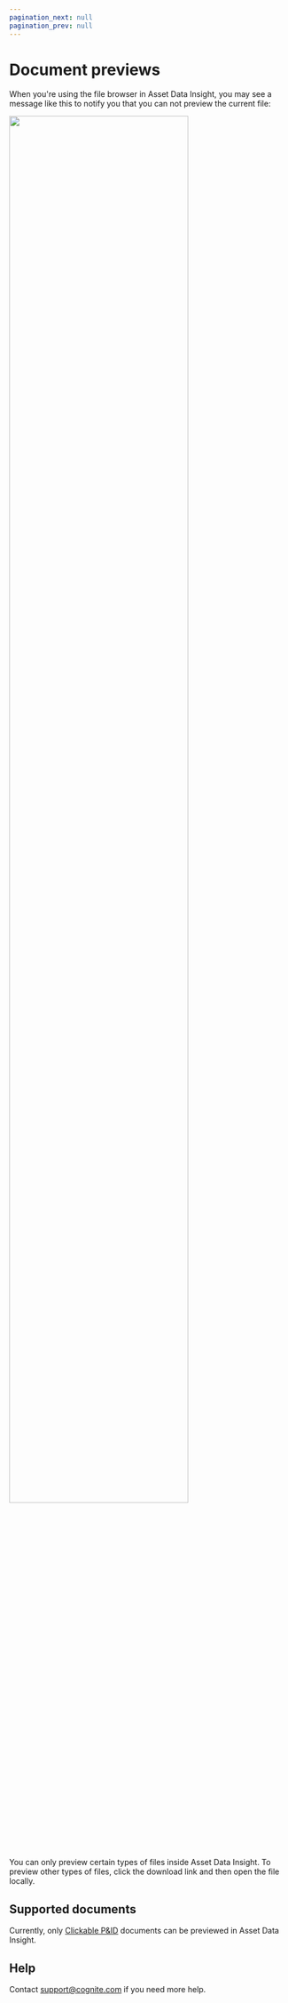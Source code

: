```yaml
---
pagination_next: null
pagination_prev: null
---
```


# Document previews

When you're using the file browser in Asset Data Insight, you may see a message like this to notify you that you can not preview the current file:

<img className="screenshot" src="https://apps-cdn.cogniteapp.com/@cognite/docs-portal-images/1.0.0/images/opint/20200318_cannotPreview.png" alt=" " width="80%"/>

You can only preview certain types of files inside Asset Data Insight.
To preview other types of files, click the download link and then open the file locally.

## Supported documents

Currently, only [Clickable P&ID] documents can be previewed in Asset Data Insight.

## Help

Contact [support@cognite.com] if you need more help.

[clickable p&id]: https://doc.cognite.com/opint/troubleshooting/clickable-pnids.html
[support@cognite.com]: mailto:support@cognite.com
